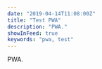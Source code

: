 ```yaml
---
date: "2019-04-14T11:08:00Z"
title: "Test PWA"
description: "PWA."
showInFeed: true
keywords: "pwa, test"
---
```

PWA.